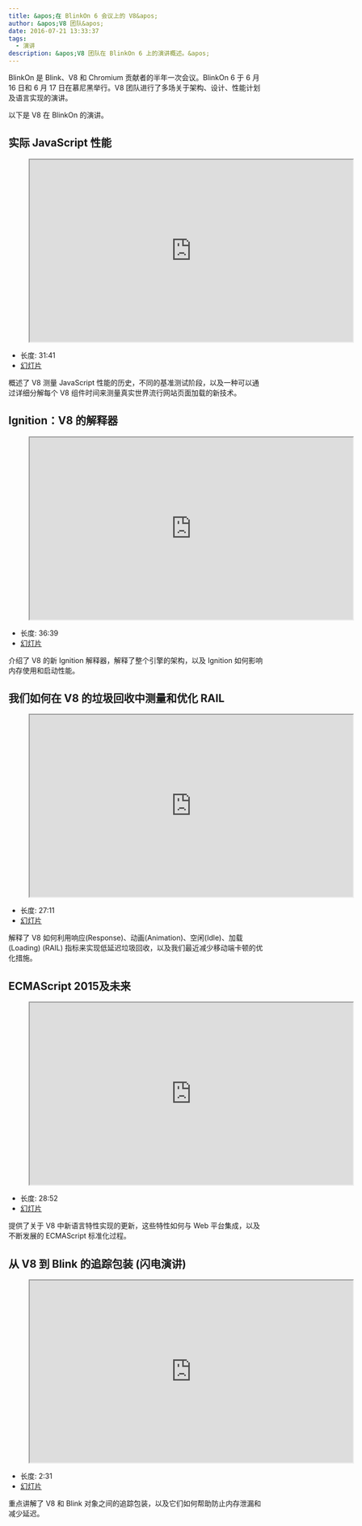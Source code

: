 ```yaml
---
title: &apos;在 BlinkOn 6 会议上的 V8&apos;
author: &apos;V8 团队&apos;
date: 2016-07-21 13:33:37
tags:
  - 演讲
description: &apos;V8 团队在 BlinkOn 6 上的演讲概述。&apos;
---
```

BlinkOn 是 Blink、V8 和 Chromium 贡献者的半年一次会议。BlinkOn 6 于 6 月 16 日和 6 月 17 日在慕尼黑举行。V8 团队进行了多场关于架构、设计、性能计划及语言实现的演讲。

<!--truncate-->
以下是 V8 在 BlinkOn 的演讲。

## 实际 JavaScript 性能

<figure>
  <div class="video video-16:9">
    <iframe src="https://www.youtube.com/embed/xCx4uC7mn6Y" width="640" height="360" loading="lazy"></iframe>
  </div>
</figure>

- 长度: 31:41
- [幻灯片](https://docs.google.com/presentation/d/14WZkWbkvtmZDEIBYP5H1GrbC9H-W3nJSg3nvpHwfG5U/edit)

概述了 V8 测量 JavaScript 性能的历史，不同的基准测试阶段，以及一种可以通过详细分解每个 V8 组件时间来测量真实世界流行网站页面加载的新技术。

## Ignition：V8 的解释器

<figure>
  <div class="video video-16:9">
    <iframe src="https://www.youtube.com/embed/r5OWCtuKiAk" width="640" height="360" loading="lazy"></iframe>
  </div>
</figure>

- 长度: 36:39
- [幻灯片](https://docs.google.com/presentation/d/1OqjVqRhtwlKeKfvMdX6HaCIu9wpZsrzqpIVIwQSuiXQ/edit)

介绍了 V8 的新 Ignition 解释器，解释了整个引擎的架构，以及 Ignition 如何影响内存使用和启动性能。

## 我们如何在 V8 的垃圾回收中测量和优化 RAIL

<figure>
  <div class="video video-16:9">
    <iframe src="https://www.youtube.com/embed/VITAyGT-CJI" width="640" height="360" loading="lazy"></iframe>
  </div>
</figure>

- 长度: 27:11
- [幻灯片](https://docs.google.com/presentation/d/15EQ603eZWAnrf4i6QjPP7S3KF3NaL3aAaKhNUEatVzY/edit)

解释了 V8 如何利用响应(Response)、动画(Animation)、空闲(Idle)、加载(Loading) (RAIL) 指标来实现低延迟垃圾回收，以及我们最近减少移动端卡顿的优化措施。

## ECMAScript 2015及未来

<figure>
  <div class="video video-16:9">
    <iframe src="https://www.youtube.com/embed/KrGOzEwqRDA" width="640" height="360" loading="lazy"></iframe>
  </div>
</figure>

- 长度: 28:52
- [幻灯片](https://docs.google.com/presentation/d/1o1wld5z0BM8RTqXASGYD3Rvov8PzrxySghmrGTYTgw0/edit)

提供了关于 V8 中新语言特性实现的更新，这些特性如何与 Web 平台集成，以及不断发展的 ECMAScript 标准化过程。

## 从 V8 到 Blink 的追踪包装 (闪电演讲)

<figure>
  <div class="video video-16:9">
    <iframe src="https://www.youtube.com/embed/PMDRfYw4UYQ?start=3204" width="640" height="360" loading="lazy"></iframe>
  </div>
</figure>

- 长度: 2:31
- [幻灯片](https://docs.google.com/presentation/d/1I6leiRm0ysSTqy7QWh33Gfp7_y4ngygyM2tDAqdF0fI/edit)

重点讲解了 V8 和 Blink 对象之间的追踪包装，以及它们如何帮助防止内存泄漏和减少延迟。
